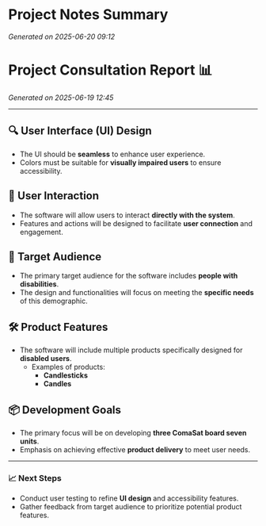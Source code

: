 # Project Notes Summary

*Generated on 2025-06-20 09:12*

# Project Consultation Report 📊

*Generated on 2025-06-19 12:45*

---

## **🔍 User Interface (UI) Design**
- The UI should be **seamless** to enhance user experience.
- Colors must be suitable for **visually impaired users** to ensure accessibility.

## **🤝 User Interaction**
- The software will allow users to interact **directly with the system**.
- Features and actions will be designed to facilitate **user connection** and engagement.

## **👥 Target Audience**
- The primary target audience for the software includes **people with disabilities**.
- The design and functionalities will focus on meeting the **specific needs** of this demographic.

## **🛠️ Product Features**
- The software will include multiple products specifically designed for **disabled users**.
  - Examples of products:
    - **Candlesticks**
    - **Candles**

## **📦 Development Goals**
- The primary focus will be on developing **three ComaSat board seven units**.
- Emphasis on achieving effective **product delivery** to meet user needs.

--- 

### **📈 Next Steps**
- Conduct user testing to refine **UI design** and accessibility features.
- Gather feedback from target audience to prioritize potential product features.